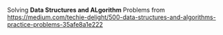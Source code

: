 Solving **Data Structures and ALgorithm** Problems from https://medium.com/techie-delight/500-data-structures-and-algorithms-practice-problems-35afe8a1e222
